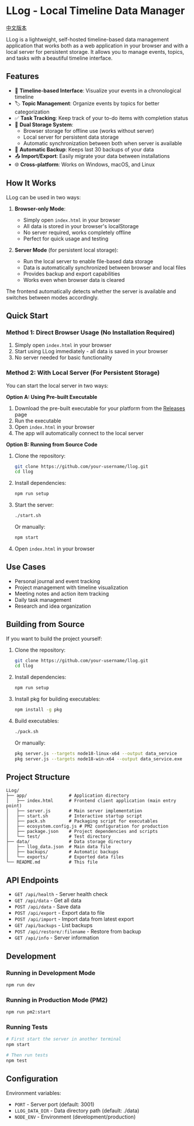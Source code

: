 # LLog - Local Timeline Data Manager

[中文版本](README_ZH.md)

LLog is a lightweight, self-hosted timeline-based data management application that works both as a web application in your browser and with a local server for persistent storage. It allows you to manage events, topics, and tasks with a beautiful timeline interface.

## Features

- 📅 **Timeline-based Interface**: Visualize your events in a chronological timeline
- 🏷️ **Topic Management**: Organize events by topics for better categorization
- ✅ **Task Tracking**: Keep track of your to-do items with completion status
- 💾 **Dual Storage System**: 
  - Browser storage for offline use (works without server)
  - Local server for persistent data storage
  - Automatic synchronization between both when server is available
- 🔄 **Automatic Backup**: Keeps last 30 backups of your data
- 📤 **Import/Export**: Easily migrate your data between installations
- 🌐 **Cross-platform**: Works on Windows, macOS, and Linux

## How It Works

LLog can be used in two ways:

1. **Browser-only Mode**: 
   - Simply open `index.html` in your browser
   - All data is stored in your browser's localStorage
   - No server required, works completely offline
   - Perfect for quick usage and testing

2. **Server Mode** (for persistent local storage):
   - Run the local server to enable file-based data storage
   - Data is automatically synchronized between browser and local files
   - Provides backup and export capabilities
   - Works even when browser data is cleared

The frontend automatically detects whether the server is available and switches between modes accordingly.

## Quick Start

### Method 1: Direct Browser Usage (No Installation Required)

1. Simply open `index.html` in your browser
2. Start using LLog immediately - all data is saved in your browser
3. No server needed for basic functionality

### Method 2: With Local Server (For Persistent Storage)

You can start the local server in two ways:

**Option A: Using Pre-built Executable**
1. Download the pre-built executable for your platform from the [Releases](https://github.com/your-username/llog/releases) page
2. Run the executable
3. Open `index.html` in your browser
4. The app will automatically connect to the local server

**Option B: Running from Source Code**
1. Clone the repository:
   ```bash
   git clone https://github.com/your-username/llog.git
   cd llog
   ```

2. Install dependencies:
   ```bash
   npm run setup
   ```

3. Start the server:
   ```bash
   ./start.sh
   ```
   Or manually:
   ```bash
   npm start
   ```

4. Open `index.html` in your browser

## Use Cases

- Personal journal and event tracking
- Project management with timeline visualization
- Meeting notes and action item tracking
- Daily task management
- Research and idea organization

## Building from Source

If you want to build the project yourself:

1. Clone the repository:
   ```bash
   git clone https://github.com/your-username/llog.git
   cd llog
   ```

2. Install dependencies:
   ```bash
   npm run setup
   ```

3. Install pkg for building executables:
   ```bash
   npm install -g pkg
   ```

4. Build executables:
   ```bash
   ./pack.sh
   ```
   Or manually:
   ```bash
   pkg server.js --targets node18-linux-x64 --output data_service
   pkg server.js --targets node18-win-x64 --output data_service.exe
   ```

## Project Structure

```
LLog/
├── app/                # Application directory
│   ├── index.html      # Frontend client application (main entry point)
│   ├── server.js       # Main server implementation
│   ├── start.sh        # Interactive startup script
│   ├── pack.sh         # Packaging script for executables
│   ├── ecosystem.config.js # PM2 configuration for production
│   ├── package.json    # Project dependencies and scripts
│   └── test/           # Test directory
├── data/               # Data storage directory
│   ├── llog_data.json  # Main data file
│   ├── backups/        # Automatic backups
│   └── exports/        # Exported data files
└── README.md           # This file
```

## API Endpoints

- `GET /api/health` - Server health check
- `GET /api/data` - Get all data
- `POST /api/data` - Save data
- `POST /api/export` - Export data to file
- `POST /api/import` - Import data from latest export
- `GET /api/backups` - List backups
- `POST /api/restore/:filename` - Restore from backup
- `GET /api/info` - Server information

## Development

### Running in Development Mode

```bash
npm run dev
```

### Running in Production Mode (PM2)

```bash
npm run pm2:start
```

### Running Tests

```bash
# First start the server in another terminal
npm start

# Then run tests
npm test
```

## Configuration

Environment variables:
- `PORT` - Server port (default: 3001)
- `LLOG_DATA_DIR` - Data directory path (default: ./data)
- `NODE_ENV` - Environment (development/production)

